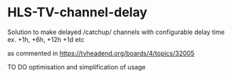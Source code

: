 # HLS-TV-channel-delay
Solution to make delayed /catchup/ channels with configurable delay time ex. +1h, +6h, +12h +1d etc

as commented in
https://tvheadend.org/boards/4/topics/32005

TO DO
optimisation and simplification of usage
